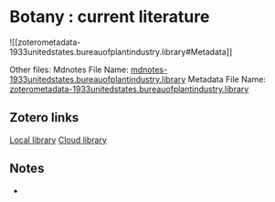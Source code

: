 # Botany : current literature

![[zoterometadata-1933unitedstates.bureauofplantindustry.library#Metadata]]

Other files:
 Mdnotes File Name: [mdnotes-1933unitedstates.bureauofplantindustry.library](mdnotes-1933unitedstates.bureauofplantindustry.library)
 Metadata File Name: [zoterometadata-1933unitedstates.bureauofplantindustry.library](zoterometadata-1933unitedstates.bureauofplantindustry.library)

## Zotero links

 [Local library](zotero://select/items/1_JB7CTQ35)
 [Cloud library](http://zotero.org/users/8542045/items/JB7CTQ35)

## Notes

-